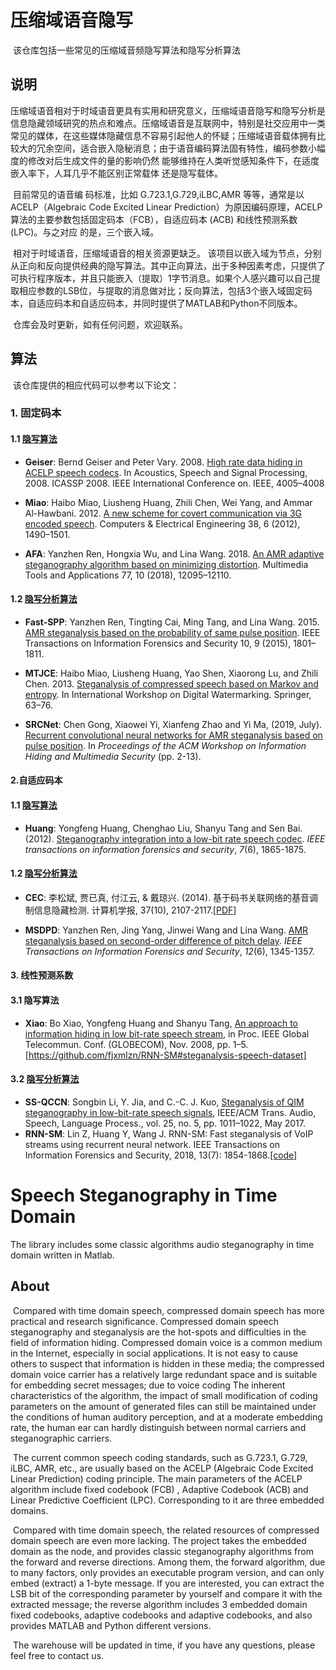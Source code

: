 # 压缩域语音隐写

​        该仓库包括一些常见的压缩域音频隐写算法和隐写分析算法

## 说明

​        压缩域语音相对于时域语音更具有实用和研究意义，压缩域语音隐写和隐写分析是信息隐藏领域研究的热点和难点。压缩域语音是互联网中，特别是社交应用中一类常见的媒体，在这些媒体隐藏信息不容易引起他人的怀疑；压缩域语音载体拥有比较大的冗余空间，适合嵌入隐秘消息；由于语音编码算法固有特性，编码参数小幅度的修改对后生成文件的量的影响仍然 能够维持在人类听觉感知条件下，在适度嵌入率下，人耳几乎不能区别正常载体 还是隐写载体。

​        目前常见的语音编 码标准，比如 G.723.1,G.729,iLBC,AMR 等等，通常是以 ACELP（Algebraic Code Excited Linear Prediction）为原因编码原理，ACELP 算法的主要参数包括固定码本（FCB），自适应码本 (ACB) 和线性预测系数 (LPC)。与之对应 的是，三个嵌入域。

​        相对于时域语音，压缩域语音的相关资源更缺乏。 该项目以嵌入域为节点，分别从正向和反向提供经典的隐写算法。其中正向算法，出于多种因素考虑，只提供了可执行程序版本，并且只能嵌入（提取）1字节消息。如果个人感兴趣可以自己提取相应参数的LSB位，与提取的消息做对比；反向算法，包括3个嵌入域固定码本，自适应码本和自适应码本，并同时提供了MATLAB和Python不同版本。

​        仓库会及时更新，如有任何问题，欢迎联系。

## 算法

​    该仓库提供的相应代码可以参考以下论文：

### 1. 固定码本

#### 1.1 [隐写算法](https://github.com/gongchenIH/Speech-Steganography-in-Compressed-Domian/tree/main/1-Steganography/1.2.1-FCB_Steganpgraphy_Embed_byte)

- **Geiser**: Bernd Geiser and Peter Vary. 2008. [High rate data hiding in ACELP speech codecs](https://ieeexplore.ieee.org/document/4518532). In Acoustics, Speech and Signal Processing, 2008. ICASSP 2008. IEEE International Conference on. IEEE, 4005–4008

- **Miao**: Haibo Miao, Liusheng Huang, Zhili Chen, Wei Yang, and Ammar Al-Hawbani. 2012. [A new scheme for covert communication via 3G encoded speech](https://www.sciencedirect.com/science/article/abs/pii/S0045790612000900). Computers & Electrical Engineering 38, 6 (2012), 1490–1501.

- **AFA**: Yanzhen Ren, Hongxia Wu, and Lina Wang. 2018. [An AMR adaptive steganography algorithm based on minimizing distortion](https://link.springer.com/article/10.1007/s11042-017-4860-1). Multimedia Tools and Applications 77, 10 (2018), 12095–12110.

#### 1.2 [隐写分析算法](https://github.com/gongchenIH/Speech-Steganography-in-Compressed-Domian/tree/main/2-Steganalysis/2.2-FCB_Steganalysis)

- **Fast-SPP**: Yanzhen Ren, Tingting Cai, Ming Tang, and Lina Wang. 2015. [AMR steganalysis based on the probability of same pulse position](https://ieeexplore.ieee.org/document/7083709). IEEE Transactions on Information Forensics and Security 10, 9 (2015), 1801–1811.

- **MTJCE**:  Haibo Miao, Liusheng Huang, Yao Shen, Xiaorong Lu, and Zhili Chen. 2013. [Steganalysis of compressed speech based on Markov and entropy](http://www.springer.com/cda/content/document/cda_downloaddocument/9783662438855-t1.pdf?SGWID=0-0-45-1466561-p176805394). In International Workshop on Digital Watermarking. Springer, 63–76.

- **SRCNet**: Chen Gong, Xiaowei Yi, Xianfeng Zhao and Yi Ma,  (2019, July). [Recurrent convolutional neural networks for AMR steganalysis based on pulse position](https://dl.acm.org/doi/abs/10.1145/3335203.3335708). In *Proceedings of the ACM Workshop on Information Hiding and Multimedia Security* (pp. 2-13).

#### 2.自适应码本

#### 1.1 [隐写算法](https://github.com/gongchenIH/Speech-Steganography-in-Compressed-Domian/tree/main/1-Steganography/1.1.1-PD_Steganpgraphy_Embed_byte)

- **Huang**: Yongfeng Huang, Chenghao Liu, Shanyu Tang and Sen Bai. (2012). [Steganography integration into a low-bit rate speech codec](https://ieeexplore.ieee.org/abstract/document/6301705). *IEEE transactions on information forensics and security*, *7*(6), 1865-1875.


#### 1.2 [隐写分析算法](https://github.com/gongchenIH/Speech-Steganography-in-Compressed-Domian/tree/main/2-Steganalysis/2.3-PD_Steganalysis)

- **CEC**: 李松斌, 贾已真, 付江云, & 戴琼兴. (2014). 基于码书关联网络的基音调制信息隐藏检测. 计算机学报, 37(10), 2107-2117.[[PDF](http://cjc.ict.ac.cn/online/onlinepaper/lsb-2014107105930.pdf)]

- **MSDPD**:  Yanzhen Ren, Jing Yang, Jinwei Wang and Lina Wang. [AMR steganalysis based on second-order difference of pitch delay](https://ieeexplore.ieee.org/abstract/document/7774981). *IEEE Transactions on Information Forensics and Security*, *12*(6), 1345-1357.


#### 3. 线性预测系数

#### 3.1 隐写算法

- **Xiao**: Bo Xiao, Yongfeng Huang and Shanyu Tang, [An approach to information hiding in low bit-rate speech stream](https://ieeexplore.ieee.org/author/37849377500), in Proc. IEEE Global Telecommun. Conf. (GLOBECOM), Nov. 2008, pp. 1–5.[https://github.com/fjxmlzn/RNN-SM#steganalysis-speech-dataset]


#### 3.2 [隐写分析算法](https://github.com/gongchenIH/Speech-Steganography-in-Compressed-Domian/tree/main/2-Steganalysis/2.1-LPC_Steganalysis)

- **SS-QCCN**:  Songbin Li, Y. Jia, and C.-C. J. Kuo, [Steganalysis of QIM steganography in low-bit-rate speech signals](https://ieeexplore.ieee.org/abstract/document/7867798/), IEEE/ACM Trans. Audio, Speech, Language Process., vol. 25, no. 5, pp. 1011–1022, May 2017.
- **RNN-SM**: Lin Z, Huang Y, Wang J. RNN-SM: Fast steganalysis of VoIP streams using recurrent neural network. IEEE Transactions on Information Forensics and Security, 2018, 13(7): 1854-1868.[[code]](https://github.com/fjxmlzn/RNN-SM)

# Speech Steganography in Time Domain

The library includes some classic algorithms audio steganography  in time domain written in Matlab.

## About

​    Compared with time domain speech, compressed domain speech has more practical and research significance. Compressed domain speech steganography and steganalysis are the hot-spots and difficulties in the field of information hiding. Compressed domain voice is a common medium in the Internet, especially in social applications. It is not easy to cause others to suspect that information is hidden in these media; the compressed domain voice carrier has a relatively large redundant space and is suitable for embedding secret messages; due to voice coding The inherent characteristics of the algorithm, the impact of small modification of coding parameters on the amount of generated files can still be maintained under the conditions of human auditory perception, and at a moderate embedding rate, the human ear can hardly distinguish between normal carriers and steganographic carriers.

​    The current common speech coding standards, such as G.723.1, G.729, iLBC, AMR, etc., are usually based on the ACELP (Algebraic Code Excited Linear Prediction) coding principle. The main parameters of the ACELP algorithm include fixed codebook (FCB) , Adaptive Codebook (ACB) and Linear Predictive Coefficient (LPC). Corresponding to it are three embedded domains.

​    Compared with time domain speech, the related resources of compressed domain speech are even more lacking. The project takes the embedded domain as the node, and provides classic steganography algorithms from the forward and reverse directions. Among them, the forward algorithm, due to many factors, only provides an executable program version, and can only embed (extract) a 1-byte message. If you are interested, you can extract the LSB bit of the corresponding parameter by yourself and compare it with the extracted message; the reverse algorithm includes 3 embedded domain fixed codebooks, adaptive codebooks and adaptive codebooks, and also provides MATLAB and Python different versions.

​    The warehouse will be updated in time, if you have any questions, please feel free to contact us.

